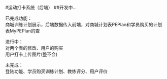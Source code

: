 #运动打卡系统（后端）
##开发中...

已完成功能：  <br>
商城训练计划展示，后端数据传入前端，对商城计划表PEPlan和学员购买的计划表MyPEPlan的查<br>

进行中： <br>
对两个表的修改、用户的购买   <br>
用户打卡上传图片(整不会)   <br>

未完成：<br>
登陆功能、学员购买训练计划、教练评分、用户评价

